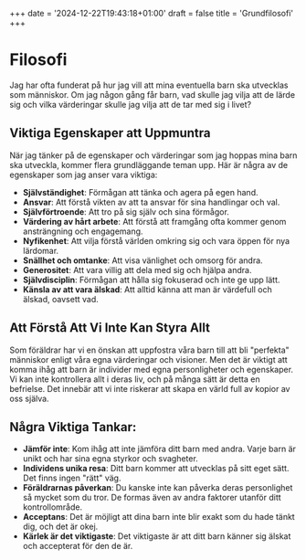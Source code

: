 +++
date = '2024-12-22T19:43:18+01:00'
draft = false
title = 'Grundfilosofi'
+++

# Filosofi
Jag har ofta funderat på hur jag vill att mina eventuella barn ska utvecklas som människor. Om jag någon gång får barn, vad skulle jag vilja att de lärde sig och vilka värderingar skulle jag vilja att de tar med sig i livet?

## Viktiga Egenskaper att Uppmuntra
När jag tänker på de egenskaper och värderingar som jag hoppas mina barn ska utveckla, kommer flera grundläggande teman upp. Här är några av de egenskaper som jag anser vara viktiga:

 - **Självständighet**: Förmågan att tänka och agera på egen hand.
 - **Ansvar**: Att förstå vikten av att ta ansvar för sina handlingar och val.
 - **Självförtroende**: Att tro på sig själv och sina förmågor.
 - **Värdering av hårt arbete**: Att förstå att framgång ofta kommer genom ansträngning och engagemang.
 - **Nyfikenhet**: Att vilja förstå världen omkring sig och vara öppen för nya lärdomar.
 - **Snällhet och omtanke**: Att visa vänlighet och omsorg för andra.
 - **Generositet**: Att vara villig att dela med sig och hjälpa andra.
 - **Självdisciplin**: Förmågan att hålla sig fokuserad och inte ge upp lätt.
  - **Känsla av att vara älskad**: Att alltid känna att man är värdefull och älskad, oavsett vad.

## Att Förstå Att Vi Inte Kan Styra Allt

Som föräldrar har vi en önskan att uppfostra våra barn till att bli "perfekta" människor enligt våra egna värderingar och visioner. Men det är viktigt att komma ihåg att barn är individer med egna personligheter och egenskaper. Vi kan inte kontrollera allt i deras liv, och på många sätt är detta en befrielse. Det innebär att vi inte riskerar att skapa en värld full av kopior av oss själva.

## Några Viktiga Tankar:
 - **Jämför inte**: Kom ihåg att inte jämföra ditt barn med andra. Varje barn är unikt och har sina egna styrkor och svagheter.
 - **Individens unika resa**: Ditt barn kommer att utvecklas på sitt eget sätt. Det finns ingen "rätt" väg.
 - **Föräldrarnas påverkan**: Du kanske inte kan påverka deras personlighet så mycket som du tror. De formas även av andra faktorer utanför ditt kontrollområde.
 - **Acceptans**: Det är möjligt att dina barn inte blir exakt som du hade tänkt dig, och det är okej.
 - **Kärlek är det viktigaste**: Det viktigaste är att ditt barn känner sig älskat och accepterat för den de är.

 <!-- Växa med ansvar -->
 <!-- Vara närvaranade -->
 <!-- Lära barnet om känslor -->
 <!-- Fokusera på en sak i taget -->
